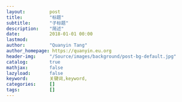 ```yaml
---
layout:         post
title:          "标题"
subtitle:       "子标题"
description:    "简述"
date:           2018-01-01 00:00
lastmod:        
author:         "Quanyin Tang"
author_homepage: https://quanyin.eu.org
header-img:     "/Source/images/background/post-bg-default.jpg"
catalog:        true
mathjax:        false
lazyload:       false
keyword:        关键词,keyword,
categories:     []
tags:           []
---
```

<!--   
       <a href="/Source/images/post-content/post-title/post-example.png">
<img data-src="/Source/images/post-content/post-title/post-example.png" class="lazyload" alt=" " />
</a>
-->
